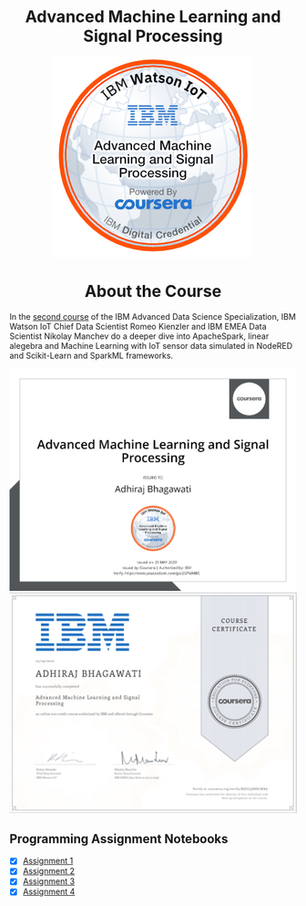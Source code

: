 <h1 align="center"> Advanced Machine Learning and Signal Processing </h1>

<p align="center">
<img src="https://github.com/ReanSchwarzer1/Advanced-Machine-Learning-and-Signal-Processing-IBM/blob/master/advanced-machine-learning-and-signal-processing.png?raw=true" >
</p>

<h1 align="center">About the Course</h1>

In the [second course](https://www.coursera.org/learn/advanced-machine-learning-signal-processing) of the IBM Advanced Data Science Specialization, IBM Watson IoT Chief Data Scientist Romeo Kienzler and IBM EMEA Data Scientist Nikolay Manchev do a deeper dive into ApacheSpark, linear alegebra and Machine Learning with IoT sensor data simulated in NodeRED and Scikit-Learn and SparkML frameworks.

<p align="center">
<img src="https://github.com/ReanSchwarzer1/Advanced-Machine-Learning-and-Signal-Processing-IBM/blob/master/Badge%20Cert.PNG?raw=true?raw=true?raw=true">
<img src="https://github.com/ReanSchwarzer1/Advanced-Machine-Learning-and-Signal-Processing-IBM/blob/master/Course%20Cert.PNG?raw=true">
  
</p>

## Programming Assignment Notebooks

- [x] [Assignment 1](https://github.com/ReanSchwarzer1/Advanced-Machine-Learning-and-Signal-Processing-IBM/blob/master/AssignmentML1.ipynb)
- [x] [Assignment 2](https://github.com/ReanSchwarzer1/Advanced-Machine-Learning-and-Signal-Processing-IBM/blob/master/AssignmentML2.ipynb)
- [x] [Assignment 3](https://github.com/ReanSchwarzer1/Advanced-Machine-Learning-and-Signal-Processing-IBM/blob/master/AssignmentML3.ipynb)
- [x] [Assignment 4](https://github.com/ReanSchwarzer1/Advanced-Machine-Learning-and-Signal-Processing-IBM/blob/master/AssignmentML4.ipynb)
